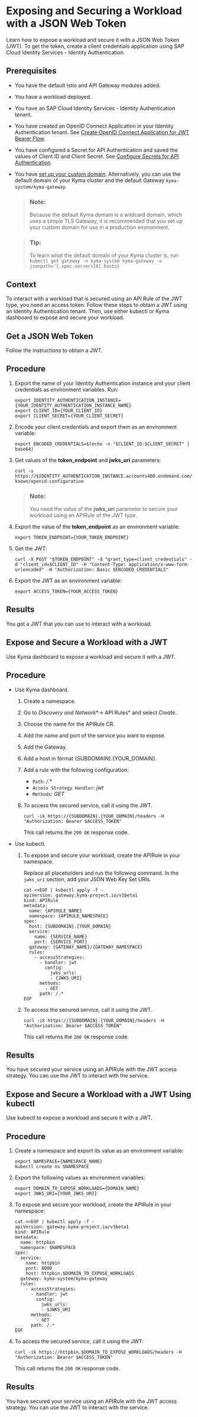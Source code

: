 <!-- loio44bb2d3596554bf4b94ea344e40937dd -->

# Exposing and Securing a Workload with a JSON Web Token

Learn how to expose a workload and secure it with a JSON Web Token \(JWT\). To get the token, create a client credentials application using SAP Cloud Identity Services - Identity Authentication.



<a name="loio44bb2d3596554bf4b94ea344e40937dd__prereq_g4r_ybm_rsb"/>

## Prerequisites

-   You have the default Istio and API Gateway modules added.

-   You have a workload deployed.

-   You have an SAP Cloud Identity Services - Identity Authentication tenant.

-   You have created an OpenID Connect Application in your Identity Authentication tenant. See [Create OpenID Connect Application for JWT Bearer Flow](https://help.sap.com/docs/identity-authentication/identity-authentication/configure-apps-create-openid-connect-application-for-jwt-bearer-flow?version=Cloud).

-   You have configured a Secret for API Authentication and saved the values of Client ID and Client Secret. See [Configure Secrets for API Authentication](https://help.sap.com/docs/identity-authentication/identity-authentication/dev-configure-secrets-for-api-authentication?version=Cloud).
-   You have [set up your custom domain](https://kyma-project.io/#/api-gateway/user/tutorials/01-10-setup-custom-domain-for-workload). Alternatively, you can use the default domain of your Kyma cluster and the default Gateway `kyma-system/kyma-gateway`.

    > ### Note:  
    > Because the default Kyma domain is a wildcard domain, which uses a simple TLS Gateway, it is recommended that you set up your custom domain for use in a production environment.

    > ### Tip:  
    > To learn what the default domain of your Kyma cluster is, run `kubectl get gateway -n kyma-system kyma-gateway -o jsonpath='{.spec.servers[0].hosts}`




## Context

To interact with a workload that is secured using an API Rule of the JWT type, you need an access token. Follow these steps to obtain a JWT using an Identity Authentication tenant. Then, use either kubectl or Kyma dashboard to expose and secure your workload.

<a name="loio70aee8a8e9c34c22a2ac0fc02b74789a"/>

<!-- loio70aee8a8e9c34c22a2ac0fc02b74789a -->

## Get a JSON Web Token

Follow the instructions to obtain a JWT.



## Procedure

1.  Export the name of your Identity Authentication instance and your client credentials as environment variables. Run:

    ```
    export IDENTITY_AUTHENTICATION_INSTANCE={YOUR_IDENTITY_AUTHENTICATION_INSTANCE_NAME}
    export CLIENT_ID={YOUR_CLIENT_ID}
    export CLIENT_SECRET={YOUR_CLIENT_SECRET}
    ```

2.  Encode your client credentials and export them as an environment variable:

    ```
    export ENCODED_CREDENTIALS=$(echo -n "$CLIENT_ID:$CLIENT_SECRET" | base64)
    ```

3.  Get values of the **token\_endpoint** and **jwks\_uri** parameters:

    ```
    curl -s https://$IDENTITY_AUTHENTICATION_INSTANCE.accounts400.ondemand.com/.well-known/openid-configuration
    ```

    > ### Note:  
    > You need the value of the **jwks\_uri** parameter to secure your workload using an APIRule of the JWT type.

4.  Export the value of the **token\_endpoint** as an environment variable:

    ```
    export TOKEN_ENDPOINT={YOUR_TOKEN_ENDPOINT}
    ```

5.  Get the JWT:

    ```
    curl -X POST "$TOKEN_ENDPOINT" -d "grant_type=client_credentials" -d "client_id=$CLIENT_ID" -H "Content-Type: application/x-www-form-urlencoded" -H "Authorization: Basic $ENCODED_CREDENTIALS"
    ```

6.  Export the JWT as an environment variable:

    ```
    export ACCESS_TOKEN={YOUR_ACCESS_TOKEN}
    ```




<a name="loio70aee8a8e9c34c22a2ac0fc02b74789a__result_lqv_ggn_rsb"/>

## Results

You got a JWT that you can use to interact with a workload.

<a name="loioc83ae5d38fee48f7a0aebd8833f4631d"/>

<!-- loioc83ae5d38fee48f7a0aebd8833f4631d -->

## Expose and Secure a Workload with a JWT

Use Kyma dashboard to expose a workload and secure it with a JWT.



<a name="loioc83ae5d38fee48f7a0aebd8833f4631d__steps-unordered_bdn_n5f_xdc"/>

## Procedure

-   Use Kyma dashboard.

    1.  Create a namespace.

    2.  Go to *Discovery and Network**→ API Rules* and select *Create*.

    3.  Choose the name for the APIRule CR.

    4.  Add the name and port of the service you want to expose.

    5.  Add the Gateway.

    6.  Add a host in format \{SUBDOMAIN\}.\{YOUR\_DOMAIN\}.

    7.  Add a rule with the following configuration:

        -   `Path`: */.\**
        -   `Access Strategy Handler`: *jwt*
        -   `Methods`: *GET*

    8.  To access the secured service, call it using the JWT.

        ```
        curl -ik https://{SUBDOMAIN}.{YOUR_DOMAIN}/headers -H "Authorization: Bearer $ACCESS_TOKEN"
        ```

        This call returns the `200 OK` response code.


-   Use kubectl.

    1.  To expose and secure your workload, create the APIRule in your namespace.

        Replace all placeholders and run the following command. In the `jwks_uri` section, add your JSON Web Key Set URIs.

        ```
        cat <<EOF | kubectl apply -f -
        apiVersion: gateway.kyma-project.io/v1beta1
        kind: APIRule
        metadata:
          name: {APIRULE_NAME}
          namespace: {APIRULE_NAMESPACE}
        spec:
          host: {SUBDOMAIN}.{YOUR_DOMAIN}   
          service:
            name: {SERVICE_NAME}
            port: {SERVICE_PORT}
          gateway: {GATEWAY_NAME}/{GATEWAY_NAMESPACE}
          rules:
            - accessStrategies:
              - handler: jwt
                config:
                  jwks_urls:
                  - {JWKS_URI}
              methods:
                - GET
              path: /.*
        EOF
        ```

    2.  To access the secured service, call it using the JWT.

        ```
        curl -ik https://{SUBDOMAIN}.{YOUR_DOMAIN}/headers -H "Authorization: Bearer $ACCESS_TOKEN"
        ```

        This call returns the `200 OK` response code.





<a name="loioc83ae5d38fee48f7a0aebd8833f4631d__result_rcr_yvq_1bc"/>

## Results

You have secured your service using an APIRule with the JWT access strategy. You can use the JWT to interact with the service.

<a name="loio83359eaade534602ae219211c56c9207"/>

<!-- loio83359eaade534602ae219211c56c9207 -->

## Expose and Secure a Workload with a JWT Using kubectl

Use kubectl to expose a workload and secure it with a JWT.



## Procedure

1.  Create a namespace and export its value as an environment variable:

    ```
    export NAMESPACE={NAMESPACE_NAME}
    kubectl create ns $NAMESPACE
    ```

2.  Export the following values as environment variables:

    ```
    export DOMAIN_TO_EXPOSE_WORKLOADS={DOMAIN_NAME}
    export JWKS_URI={YOUR_JWKS_URI}
    ```

3.  To expose and secure your workload, create the APIRule in your namespace:

    ```
    cat <<EOF | kubectl apply -f -
    apiVersion: gateway.kyma-project.io/v1beta1
    kind: APIRule
    metadata:
      name: httpbin
      namespace: $NAMESPACE
    spec:
      service:
        name: httpbin
        port: 8000
        host: httpbin.$DOMAIN_TO_EXPOSE_WORKLOADS
      gateway: kyma-system/kyma-gateway
      rules:
        - accessStrategies:
          - handler: jwt
            config:
              jwks_urls:
              - $JWKS_URI
          methods:
            - GET
          path: /.* 
    EOF
    ```

4.  To access the secured service, call it using the JWT:

    ```
    curl -ik https://httpbin.$DOMAIN_TO_EXPOSE_WORKLOADS/headers -H "Authorization: Bearer $ACCESS_TOKEN"
    ```

    This call returns the `200 OK` response code.




<a name="loio83359eaade534602ae219211c56c9207__result_rcr_yvq_1bc"/>

## Results

You have secured your service using an APIRule with the JWT access strategy. You can use the JWT to interact with the service.

